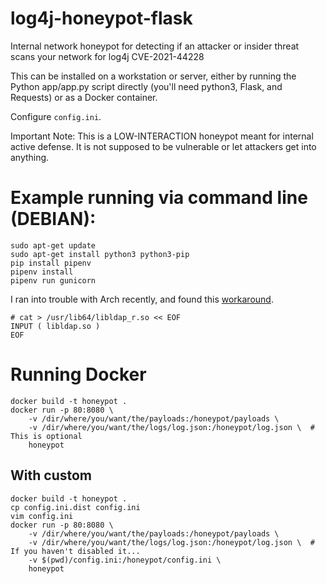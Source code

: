 # log4j-honeypot-flask
Internal network honeypot for detecting if an attacker or insider threat scans
your network for log4j CVE-2021-44228

This can be installed on a workstation or server, either by running the Python
app/app.py script directly (you'll need python3, Flask, and Requests) or as a
Docker container.

Configure `config.ini`.

Important Note: This is a LOW-INTERACTION honeypot meant for internal active
defense. It is not supposed to be vulnerable or let attackers get into
anything.

# Example running via command line (**DEBIAN**):

```
sudo apt-get update
sudo apt-get install python3 python3-pip
pip install pipenv
pipenv install
pipenv run gunicorn
```

I ran into trouble with Arch recently, and found this [workaround](https://github.com/python-ldap/python-ldap/issues/432#issuecomment-974799221).

    # cat > /usr/lib64/libldap_r.so << EOF
    INPUT ( libldap.so )
    EOF

# Running Docker

```
docker build -t honeypot .
docker run -p 80:8080 \
    -v /dir/where/you/want/the/payloads:/honeypot/payloads \
    -v /dir/where/you/want/the/logs/log.json:/honeypot/log.json \  # This is optional
    honeypot
```

## With custom 
```
docker build -t honeypot .
cp config.ini.dist config.ini
vim config.ini
docker run -p 80:8080 \
    -v /dir/where/you/want/the/payloads:/honeypot/payloads \
    -v /dir/where/you/want/the/logs/log.json:/honeypot/log.json \  # If you haven't disabled it...
    -v $(pwd)/config.ini:/honeypot/config.ini \
    honeypot
```
